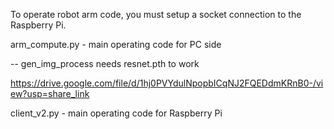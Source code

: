 To operate robot arm code, you must setup a socket connection to the Raspberry Pi.

arm_compute.py - main operating code for PC side

-- gen_img_process needs resnet.pth to work

https://drive.google.com/file/d/1hj0PVYdulNpopbICqNJ2FQEDdmKRnB0-/view?usp=share_link

client_v2.py - main operating code for Raspberry Pi 
